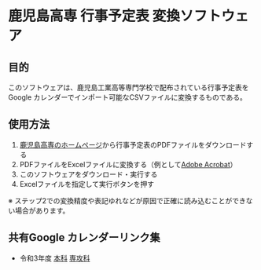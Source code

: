 # 鹿児島高専 行事予定表 変換ソフトウェア

## 目的
このソフトウェアは、鹿児島工業高等専門学校で配布されている行事予定表をGoogle カレンダーでインポート可能なCSVファイルに変換するものである。

## 使用方法
1.  [鹿児島高専のホームページ](https://www.kagoshima-ct.ac.jp/student/schedule/)から行事予定表のPDFファイルをダウンロードする
2.  PDFファイルをExcelファイルに変換する（例として[Adobe Acrobat](https://documentcloud.adobe.com/link/acrobat/pdf-to-excel/)）
3.  このソフトウェアをダウンロード・実行する
4.  Excelファイルを指定して実行ボタンを押す

※ ステップ2での変換精度や表記ゆれなどが原因で正確に読み込むことができない場合があります。

## 共有Google カレンダーリンク集
- 令和3年度 [本科](https://calendar.google.com/calendar/u/0?cid=ZmcwYWR0Nmc3b2EzYWtlbW0zaDBmM2JjdGdAZ3JvdXAuY2FsZW5kYXIuZ29vZ2xlLmNvbQ) [専攻科](https://calendar.google.com/calendar/u/0?cid=YXA4N29uNmIwbGM5OHVia2o2MDU1OHQ3bjhAZ3JvdXAuY2FsZW5kYXIuZ29vZ2xlLmNvbQ)
